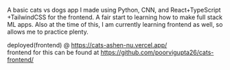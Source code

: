 A basic cats vs dogs app I made using Python, CNN, and React+TypeScript +TailwindCSS for the frontend. A fair start to learning how to make full stack ML apps. Also at the time of this, I am currently learning frontend as well, so allows me to practice plenty.


deployed(frontend) @ https://cats-ashen-nu.vercel.app/ <br>
frontend for this can be found at https://github.com/poorvigupta26/cats-frontend/
